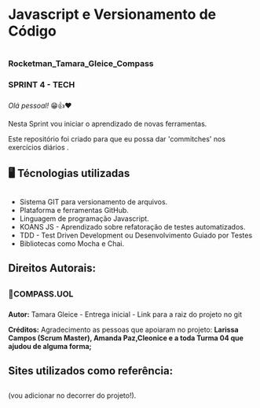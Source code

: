 # Javascript e Versionamento de Código <h1>

### Rocketman_Tamara_Gleice_Compass <h3>

### SPRINT 4 - TECH <h3>
*Olá pessoal!* 😁👍❤️

Nesta Sprint vou iniciar o aprendizado de novas ferramentas.

Este repositório foi criado para que eu possa  dar 'commitches' nos exercícios diários .

## 🖥️ Técnologias utilizadas <h2>
 * Sistema GIT para versionamento de arquivos.
 * Plataforma e ferramentas GitHub.
 * Linguagem de programação Javascript.
 * KOANS JS - Aprendizado sobre refatoração de testes automatizados.
 * TDD - Test Driven Development ou Desenvolvimento Guiado por Testes
 * Bibliotecas como Mocha e Chai.

## Direitos Autorais: <h2>

### 🎯COMPASS.UOL <h3>

**Autor:**
Tamara Gleice - Entrega inicial - Link para a raiz do projeto no git

**Créditos:**
Agradecimento as pessoas que apoiaram no projeto: **Larissa Campos (Scrum Master), Amanda Paz,Cleonice e a toda Turma 04 que ajudou de alguma forma;**

## Sites utilizados como referência: <h2>

(vou adicionar no decorrer do projeto!).
